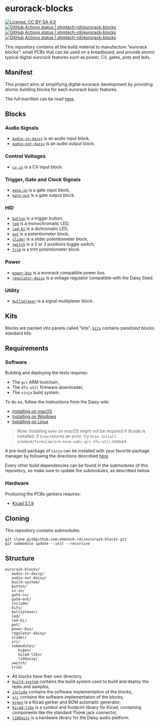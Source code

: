 # eurorack-blocks

[![License: CC BY-SA 4.0](https://img.shields.io/badge/License-CC%20BY--SA%204.0-lightgrey.svg)](https://creativecommons.org/licenses/by-sa/4.0/)
[<!--lint ignore no-dead-urls-->![GitHub Actions status | ohmtech-rdi/eurorack-blocks](https://github.com/ohmtech-rdi/eurorack-blocks/workflows/Ubuntu%2018.04/badge.svg)](https://github.com/ohmtech-rdi/eurorack-blocks/actions?workflow=Ubuntu%2018.04)
[<!--lint ignore no-dead-urls-->![GitHub Actions status | ohmtech-rdi/eurorack-blocks](https://github.com/ohmtech-rdi/eurorack-blocks/workflows/Ubuntu%2020.04/badge.svg)](https://github.com/ohmtech-rdi/eurorack-blocks/actions?workflow=Ubuntu%2020.04)
[<!--lint ignore no-dead-urls-->![GitHub Actions status | ohmtech-rdi/eurorack-blocks](https://github.com/ohmtech-rdi/eurorack-blocks/workflows/macOS%2010.15/badge.svg)](https://github.com/ohmtech-rdi/eurorack-blocks/actions?workflow=macOS%2010.15)

This repository contains all the build material to manufacture "eurorack blocks": small PCBs
that can be used on a breadboard, and provide atomic typical digital eurorack features such
as power, CV, gates, pots and leds.


## Manifest

This project aims at simplifying digital eurorack development by providing atomic building blocks
for each eurorack basic features.

The full manifest can be read [here](manifest.md).


## Blocks

### Audio Signals

- [`audio-in-daisy`](./audio-in-daisy/) is an audio input block,
- [`audio-out-daisy`](./audio-out-daisy/) is an audio output block.

### Control Voltages

- [`cv-in`](./cv-in/) is a CV input block.

### Trigger, Gate and Clock Signals

- [`gate-in`](./gate-in/) is a gate input block,
- [`gate-out`](./gate-out/) is a gate output block.

### HID

- [`button`](./button/) is a trigger button,
- [`led`](./led/) is a monochromatic LED,
- [`led-bi`](./led-bi/) is a dichromatic LED,
- [`pot`](./pot/) is a potentiometer block,
- [`slider`](./slider/) is a slider potentiometer block,
- [`switch`](./switch/) is a 2 or 3 positions toggle switch,
- [`trim`](./trim/) is a trim potentiometer block.

### Power

- [`power-bus`](./power-bus/) is a eurorack compatible power bus.
- [`regulator-daisy`](./regulator-daisy/) is a voltage regulator compatible with the Daisy Seed.

### Utility

- [`multiplexer`](./multiplexer/) is a signal multiplexer block.


## Kits

Blocks are packed into panels called "kits".
[`kits`](./kits/) contains panelized blocks standard kits.


## Requirements

### Software

Building and deploying the tests requires:

- The `gcc` ARM toolchain,
- The `dfu-util` firmware downloader,
- The `ninja` build system.

To do so, follow the instructions from the Daisy wiki:

- [Installing on macOS](https://github.com/electro-smith/DaisyWiki/wiki/1b.-Installing-the-Toolchain-on-Mac)
- [Installing on Windows](https://github.com/electro-smith/DaisyWiki/wiki/1c.-Installing-the-Toolchain-on-Windows)
- [Installing on Linux](https://github.com/electro-smith/DaisyWiki/wiki/1d.-Installing-the-Toolchain-on-Linux)

> Note: Installing `make` on macOS might not be required if Xcode is installed. If `brew` returns
> an error, try `brew install armmbed/formulae/arm-none-eabi-gcc dfu-util` instead.

A pre-built package of `ninja` can be installed with your favorite package manager by
following the directions described [here](https://github.com/ninja-build/ninja/wiki/Pre-built-Ninja-packages).

Every other build dependencies can be found in the submodules of this repository, so make
sure to update the submodules, as described below.

### Hardware

Producing the PCBs gerbers requires:

- [Kicad 5.1.9](http://kicad-pcb.org/download/)


## Cloning

This repository contains submodules:

    git clone git@github.com:ohmtech-rdi/eurorack-blocks.git
    git submodule update --init --recursive


## Structure

```
eurorack-blocks/
   audio-in-daisy/
   audio-out-daisy/
   build-system/
   button/
   cv-in/
   gate-in/
   gate-out/
   include/
   kits/
   multiplexer/
   led/
   led-bi/
   pot/
   power-bus/
   regulator-daisy/
   slider/
   src/
   submodules/
      kcgen/
      kicad-libs/
      libDaisy/
   switch/
   trim/
```

- All blocks have their own directory,
- [`build-system`](./build-system/) contains the build system used to build and deploy
   the tests and samples,
- [`include`](./include/) contains the software implementation of the blocks,
- [`src`](./src/) contains the software implementation of the blocks,
- [`kcgen`](https://github.com/ohmtech/kcgen) is a Kicad gerber and BOM automatic generator,
- [`kicad-libs`](https://github.com/ohmtech/kicad-libs) is a symbol and footprint library for Kicad,
   containing components like the standard Thonk jack connector,
- [`libDaisy`](https://github.com/electro-smith/libDaisy) is a hardware library
   for the Daisy audio platform.
